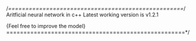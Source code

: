 /*===================================================*/
Aritficial neural network in c++
Latest working version is v1.2.1

{Feel free to improve the model}
====================================================*/
